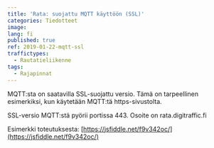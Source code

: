 ```yaml
---
title: 'Rata: suojattu MQTT käyttöön (SSL)'
categories: Tiedotteet
image:
lang: fi
published: true
ref: 2019-01-22-mqtt-ssl
traffictypes:
  - Rautatieliikenne
tags:
  - Rajapinnat
---
```


MQTT:sta on saatavilla SSL-suojattu versio. Tämä on tarpeellinen esimerkiksi,
kun käytetään MQTT:tä https-sivustolta.

SSL-versio MQTT:stä pyörii portissa 443. Osoite on rata.digitraffic.fi

Esimerkki toteutuksesta:
[https://jsfiddle.net/f9v342oc/](https://jsfiddle.net/f9v342oc/)
